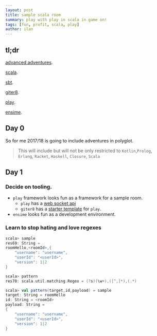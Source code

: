 ```yaml
---
layout: post
title: sample scala room
summary: play with play in scala in game on!
tags: [fun, profit, scala, play]
author: ilan
---
```

## tl;dr
[advanced adventures](https://book.gameontext.org/walkthroughs/creatingYourOwnRoom.html).

[scala](http://www.scala-lang.org).

[sbt](http://www.scala-sbt.org/).

[giter8](http://www.foundweekends.org/giter8/).

[play](https://www.playframework.com/).

[ensime](http://ensime.org).

## Day 0

So for me 2017/18 is going to include adventures in polyglot.
> This  will include but will not be only restricted to
> `Kotlin`,`Prolog`, `Erlang`, `Racket`, `Haskell`, `Closure`, `Scala`

## Day 1

### Decide on tooling.
- `play` framework looks fun as a framework for a sample room.
  - `play` has a [web socket api](https://www.playframework.com/documentation/2.6.x/ScalaWebSockets)
  - `giter8` has a [starter template](https://github.com/foundweekends/giter8/wiki/giter8-templates) for `play`.
- `ensime` looks fun as a development environment.

### Learn to stop hating and love regexes

```scala
scala> sample
res69: String =
roomHello,<roomId>,{
    "username": "username",
    "userId": "<userId>",
    "version": 1|2
}

scala> pattern
res70: scala.util.matching.Regex = (?s)(\w+),([^,]*),(.*)

scala> val pattern(target,id,payload) = sample
target: String = roomHello
id: String = <roomId>
payload: String =
{
    "username": "username",
    "userId": "<userId>",
    "version": 1|2
}
```
